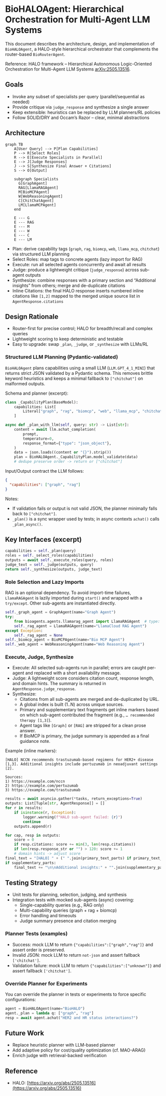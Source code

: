 # BioHALOAgent: Hierarchical Orchestration for Multi-Agent LLM Systems

This document describes the architecture, design, and implementation of `BioHALOAgent`, a HALO-style hierarchical orchestrator that complements the router-based `BioRouterAgent`.

Reference: HALO framework – Hierarchical Autonomous Logic-Oriented Orchestration for Multi-Agent LLM Systems [arXiv:2505.13516](https://arxiv.org/abs/2505.13516).

## Goals
- Invoke any subset of specialists per query (parallel/sequential as needed)
- Provide critique via `judge_response` and synthesize a single answer
- Keep extensible: heuristics can be replaced by LLM planners/RL policies
- Follow SOLID/DRY and Occam’s Razor – clear, minimal abstractions

## Architecture

```mermaid
graph TB
    A[User Query] --> P[Plan Capabilities]
    P --> R[Select Roles]
    R --> E[Execute Specialists in Parallel]
    E --> J[Judge Responses]
    J --> S[Synthesize Final Answer + Citations]
    S --> O[Output]

    subgraph Specialists
      G[GraphAgent]
      RAG[LlamaRAGAgent]
      M[BioMCPAgent]
      W[WebReasoningAgent]
      C[ChitChatAgent]
      LM[LlamaMCPAgent]
    end

    E --- G
    E --- RAG
    E --- M
    E --- W
    E --- C
    E --- LM
```

- Plan: derive capability tags (`graph`, `rag`, `biomcp`, `web`, `llama_mcp`, `chitchat`) via structured LLM planning
- Select Roles: map tags to concrete agents (lazy import for RAG)
- Execute: run all selected agents concurrently and await all results
- Judge: produce a lightweight critique (`judge_response`) across sub-agent outputs
- Synthesize: combine responses with a primary section and “Additional insights” from others; merge and de-duplicate citations
 - Inline Citations: the final HALO response inserts numbered inline citations like `[1,2]` mapped to the merged unique source list in `AgentResponse.citations`

## Design Rationale
- Router-first for precise control; HALO for breadth/recall and complex queries
- Lightweight scoring to keep deterministic and testable
- Easy to upgrade: swap `_plan`, `_judge`, or `_synthesize` with LLMs/RL

### Structured LLM Planning (Pydantic-validated)
`BioHALOAgent` plans capabilities using a small LLM (`LLM.GPT_4_1_MINI`) that returns strict JSON validated by a Pydantic schema. This removes brittle keyword heuristics and keeps a minimal fallback to `["chitchat"]` on malformed outputs.

Schema and planner (excerpt):

```111:156:bioagents/agents/bio_halo.py
class _CapabilityPlan(BaseModel):
    capabilities: List[
        Literal["graph", "rag", "biomcp", "web", "llama_mcp", "chitchat"]
    ]

async def _plan_with_llm(self, query: str) -> List[str]:
    content = await llm.achat_completion(
        prompt,
        temperature=0,
        response_format={"type": "json_object"},
    )
    data = json.loads((content or "{}").strip())
    plan = BioHALOAgent._CapabilityPlan.model_validate(data)
    # dedupe preserve order -> return or ["chitchat"]
```

Input/Output contract the LLM follows:

```json
{
  "capabilities": ["graph", "rag"]
}
```

Notes:
- If validation fails or output is not valid JSON, the planner minimally falls back to `["chitchat"]`.
- `_plan()` is a sync wrapper used by tests; in async contexts `achat()` calls `_plan_async()`.

## Key Interfaces (excerpt)

```python
capabilities = self._plan(query)
roles = self._select_roles(capabilities)
outputs = await self._execute_roles(query, roles)
judge_text = self._judge(outputs, query)
return self._synthesize(outputs, judge_text)
```

### Role Selection and Lazy Imports
RAG is an optional dependency. To avoid import-time failures, `LlamaRAGAgent` is lazily imported during `start()` and wrapped with a `try/except`. Other sub-agents are instantiated directly.

```79:95:bioagents/agents/bio_halo.py
self._graph_agent = GraphAgent(name="Graph Agent")
try:
    from bioagents.agents.llamarag_agent import LlamaRAGAgent  # type: ignore
    self._rag_agent = LlamaRAGAgent(name="LlamaCloud RAG Agent")
except Exception:
    self._rag_agent = None
self._biomcp_agent = BioMCPAgent(name="Bio MCP Agent")
self._web_agent = WebReasoningAgent(name="Web Reasoning Agent")
```

### Execute, Judge, Synthesize
- Execute: All selected sub-agents run in parallel; errors are caught per-agent and replaced with a short availability message.
- Judge: A lightweight score considers citation count, response length, and domain hints. The summary is returned in `AgentResponse.judge_response`.
- Synthesize:
  - Citations from all sub-agents are merged and de-duplicated by URL.
  - A global index is built (1..N) across unique sources.
  - Primary and supplementary text fragments get inline markers based on which sub-agent contributed the fragment (e.g., `… recommended therapy [1,3]`).
  - Agent tags like `[Graph]` or `[RAG]` are stripped for a clean prose answer.
  - If BioMCP is primary, the judge summary is appended as a final guidance note.

Example (inline markers):

```text
[HALO] NCCN recommends trastuzumab-based regimens for HER2+ disease [1,3]. Additional insights include pertuzumab in neoadjuvant settings [2].

Sources:
1) https://example.com/nccn
2) https://example.com/pertuzumab
3) https://example.com/trastuzumab
```

```216:242:bioagents/agents/bio_halo.py
results = await asyncio.gather(*tasks, return_exceptions=True)
outputs: List[Tuple[str, AgentResponse]] = []
for r in results:
    if isinstance(r, Exception):
        logger.warning(f"HALO sub-agent failed: {r}")
        continue
    outputs.append(r)
```

```269:296:bioagents/agents/bio_halo.py
for cap, resp in outputs:
    score = 0
    if resp.citations: score += min(3, len(resp.citations))
    if len(resp.response_str or "") > 120: score += 1
    # domain hints -> adjust score
final_text = "[HALO] " + (" ".join(primary_text_parts) if primary_text_parts else "No primary answer available.")
if supplementary_parts:
    final_text += "\n\nAdditional insights:" + "".join(supplementary_parts)
```

## Testing Strategy
- Unit tests for planning, selection, judging, and synthesis
- Integration tests with mocked sub-agents (async) covering:
  - Single-capability queries (e.g., RAG only)
  - Multi-capability queries (graph + rag + biomcp)
  - Error handling and timeouts
  - Judge summary presence and citation merging

### Planner Tests (examples)
- Success: mock LLM to return `{"capabilities":["graph","rag"]}` and assert order is preserved.
- Invalid JSON: mock LLM to return `not-json` and assert fallback `['chitchat']`.
- Validation failure: mock LLM to return `{"capabilities":["unknown"]}` and assert fallback `['chitchat']`.

### Override Planner for Experiments
You can override the planner in tests or experiments to force specific configurations:

```python
agent = BioHALOAgent(name="BioHALO")
agent._plan = lambda q: ["graph", "rag"]
resp = await agent.achat("HER2 and HR status interactions?")
```

## Future Work
- Replace heuristic planner with LLM-based planner
- Add adaptive policy for cost/quality optimization (cf. MAO-ARAG)
- Enrich judge with retrieval-backed verification

## Reference
- HALO: [https://arxiv.org/abs/2505.13516](https://arxiv.org/abs/2505.13516)
